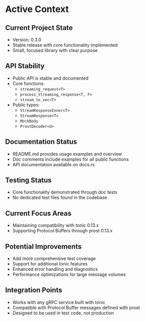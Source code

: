 # Active Context

## Current Project State
- Version: 0.3.0
- Stable release with core functionality implemented
- Small, focused library with clear purpose

## API Stability
- Public API is stable and documented
- Core functions:
  - `streaming_request<T>`
  - `process_streaming_response<T, F>`
  - `stream_to_vec<T>`
- Public types:
  - `StreamResponseInner<T>`
  - `StreamResponse<T>`
  - `MockBody`
  - `ProstDecoder<U>`

## Documentation Status
- README.md provides usage examples and overview
- Doc comments include examples for all public functions
- API documentation available on docs.rs

## Testing Status
- Core functionality demonstrated through doc tests
- No dedicated test files found in the codebase

## Current Focus Areas
- Maintaining compatibility with tonic 0.13.x
- Supporting Protocol Buffers through prost 0.13.x

## Potential Improvements
- Add more comprehensive test coverage
- Support for additional tonic features
- Enhanced error handling and diagnostics
- Performance optimizations for large message volumes

## Integration Points
- Works with any gRPC service built with tonic
- Compatible with Protocol Buffer messages defined with prost
- Designed to be used in test code, not production

